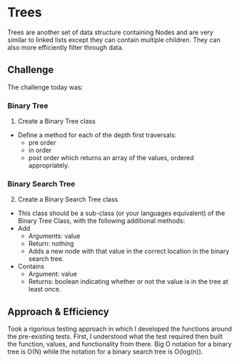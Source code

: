 # Trees

Trees are another set of data structure containing Nodes and are very similar to linked lists except they can contain multiple children. They can also more efficiently filter through data.

## Challenge

The challenge today was:

### Binary Tree

1. Create a Binary Tree class
- Define a method for each of the depth first traversals:
  - pre order
  - in order
  - post order which returns an array of the values, ordered appropriately.

### Binary Search Tree
2. Create a Binary Search Tree class
- This class should be a sub-class (or your languages equivalent) of the Binary Tree Class, with the following additional methods:
- Add
  - Arguments: value
  - Return: nothing
  - Adds a new node with that value in the correct location in the binary search tree.
- Contains
  - Argument: value
  - Returns: boolean indicating whether or not the value is in the tree at least once.

## Approach & Efficiency

Took a rigorious testing approach in which I developed the functions around the pre-existing tests. First, I understood what the test required then built the function, values, and functionality from there. Big O notation for a binary tree is O(N) while the notation for a binary search tree is O(log(n)).


